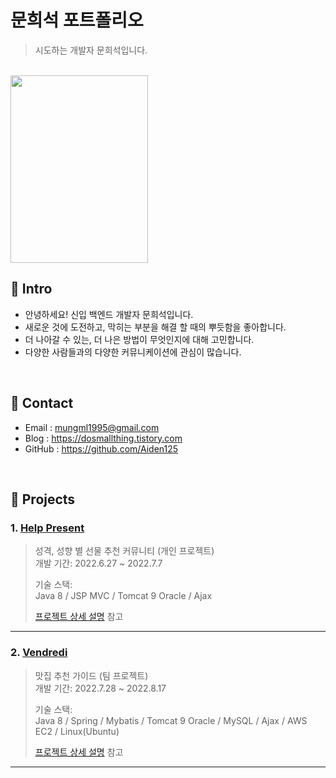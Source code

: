 # 문희석 포트폴리오
>시도하는 개발자 문희석입니다.

</br>
<img src="https://user-images.githubusercontent.com/101315869/184684333-6b12082d-2c0a-477b-825e-e6a66a777f8d.jpg" width="220" height="300">

## :pushpin: Intro
- 안녕하세요! 신입 백엔드 개발자 문희석입니다.
- 새로운 것에 도전하고, 막히는 부분을 해결 할 때의 뿌듯함을 좋아합니다.
- 더 나아갈 수 있는, 더 나은 방법이 무엇인지에 대해 고민합니다.
- 다양한 사람들과의 다양한 커뮤니케이션에 관심이 많습니다.

</br>

## :pushpin: Contact
- Email : mungml1995@gmail.com
- Blog : https://dosmallthing.tistory.com
- GitHub : https://github.com/Aiden125

</br>

## :pushpin: Projects
### 1. [Help Present](https://github.com/Aiden125/Help_present)
>성격, 성향 별 선물 추천 커뮤니티 (개인 프로젝트)  
>개발 기간: 2022.6.27 ~ 2022.7.7  
>  
>기술 스택:  
>Java 8 / JSP MVC / Tomcat 9
>Oracle / Ajax
>  
>[프로젝트 상세 설명](https://github.com/Integerous/goQuality) 참고

---

### 2. [Vendredi](https://github.com/Aiden125/Vendredi)
>맛집 추천 가이드  (팀 프로젝트)  
>개발 기간: 2022.7.28 ~ 2022.8.17  
>  
>기술 스택:  
>Java 8 / Spring / Mybatis / Tomcat 9 
>Oracle / MySQL / Ajax / AWS EC2 / Linux(Ubuntu)
>  
>[프로젝트 상세 설명](https://github.com/Aiden125/Vendredi) 참고

---
